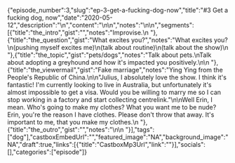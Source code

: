 {"episode_number":3,"slug":"ep-3-get-a-fucking-dog-now","title":"#3 Get a fucking dog, now","date":"2020-05-12","description":"\n","content":"\n\n","notes":"\n\n","segments":[{"title":"the_intro","gist":"","notes":"Improvise.\n      "},{"title":"the_question","gist":"What excites you?","notes":"What excites you?\n(pushing myself excites me)\n(talk about routine)\n(talk about the show)\n      "},{"title":"the_topic","gist":"pets/dogs","notes":"Talk about pets.\nTalk about adopting a greyhound and how it's impacted you positively.\n\n      "},{"title":"the_viewermail","gist":"Fake marriage","notes":"Ying Ying from the People's Republic of China.\n\n\"Julius, I absolutely love the show. I think it's fantastic! I'm currently looking to live in Australia, but unfortunately it's almost impossible to get a visa. Would you be willing to marry me so I can stop working in a factory and start collecting centrelink.\"\n\nWell Erin, I mean. Who's going to make my clothes? What you want me to be nude? Erin, you're the reason I have clothes. Please don't throw that away. It's important to me, that you make my clothes.\n      "},{"title":"the_outro","gist":"","notes":"\n\n      "}],"tags":["dog"],"castboxEmbedUrl":"","featured_image":"NA","background_image":"NA","draft":true,"links":[{"title":"CastboxMp3Url","link":""}],"socials":[],"categories":["episode"]}